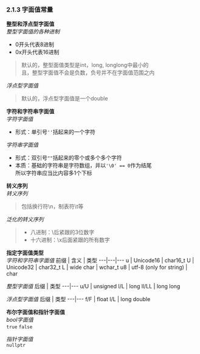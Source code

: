 ### 2.1.3 字面值常量

**整型和浮点型字面值**  
*整型字面值的各种进制*
* 0开头代表8进制
* 0x开头代表16进制

> 默认的，整型面值类型是int，long, longlong中最小的  
> 且，整型字面值不会是负数，负号并不在字面值范围之内

*浮点型字面值*
> 默认的，浮点型字面值是一个double

**字符和字符串字面值**  
*字符字面值*  
* 形式：单引号`''`括起来的一个字符

*字符串字面值*
* 形式：双引号`""`括起来的零个或多个多个字符
* 本质：基础的字符串是字符数组，并以`'\0' == 0`作为结尾  
所以字符串应当比内容多1个下标


**转义序列**  
*转义序列*
> 包括换行符\n，制表符\t等

*泛化的转义序列*
> * 八进制：\后紧跟的3位数字
> * 十六进制：\x后面紧跟的所有数字

**指定字面值类型**  
*字符和字符串字面值*
前缀 | 含义 | 类型
---|---|---
u | Unicode16 | char16_t
U | Unicode32 | char32_t
L | wide char | wchar_t
u8 | utf-8 (only for string) | char

*整型字面值*
后缀 | 类型
---|---
u/U | unsigned
l/L | long
ll/LL | long long

*浮点型字面值*
后缀 | 类型
---|---
f/F | float
l/L | long double

**布尔字面值和指针字面值**  
*bool字面值*  
`true` `false`

*指针字面值*  
`nullptr`